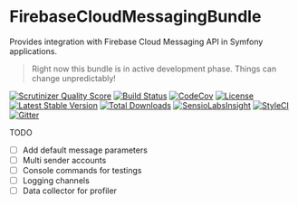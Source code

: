 # FirebaseCloudMessagingBundle

Provides integration with Firebase Cloud Messaging API in Symfony applications.

> Right now this bundle is in active development phase. Things can change unpredictably!

[![Scrutinizer Quality Score](https://img.shields.io/scrutinizer/g/fre5h/FirebaseCloudMessagingBundle.svg?style=flat-square)](https://scrutinizer-ci.com/g/fre5h/FirebaseCloudMessagingBundle/)
[![Build Status](https://img.shields.io/travis/fre5h/FirebaseCloudMessagingBundle.svg?style=flat-square)](https://travis-ci.org/fre5h/FirebaseCloudMessagingBundle)
[![CodeCov](https://img.shields.io/codecov/c/github/fre5h/FirebaseCloudMessagingBundle.svg?style=flat-square)](https://codecov.io/github/fre5h/FirebaseCloudMessagingBundle)
[![License](https://img.shields.io/packagist/l/fresh/firebase-cloud-messaging-bundle.svg?style=flat-square)](https://packagist.org/packages/fresh/firebase-cloud-messaging-bundle)
[![Latest Stable Version](https://img.shields.io/packagist/v/fresh/firebase-cloud-messaging-bundle.svg?style=flat-square)](https://packagist.org/packages/fresh/firebase-cloud-messaging-bundle)
[![Total Downloads](https://img.shields.io/packagist/dt/fresh/firebase-cloud-messaging-bundle.svg?style=flat-square)](https://packagist.org/packages/fresh/firebase-cloud-messaging-bundle)
[![SensioLabsInsight](https://img.shields.io/sensiolabs/i/6334434e-48fc-4499-a60f-46815f7863c5.svg?style=flat-square)](https://insight.sensiolabs.com/projects/6334434e-48fc-4499-a60f-46815f7863c5)
[![StyleCI](https://styleci.io/repos/72566387/shield?style=flat-square)](https://styleci.io/repos/72566387)
[![Gitter](https://img.shields.io/badge/gitter-join%20chat-brightgreen.svg?style=flat-square)](https://gitter.im/fre5h/FirebaseCloudMessagingBundle)

TODO

* [ ] Add default message parameters
* [ ] Multi sender accounts
* [ ] Console commands for testings
* [ ] Logging channels
* [ ] Data collector for profiler
